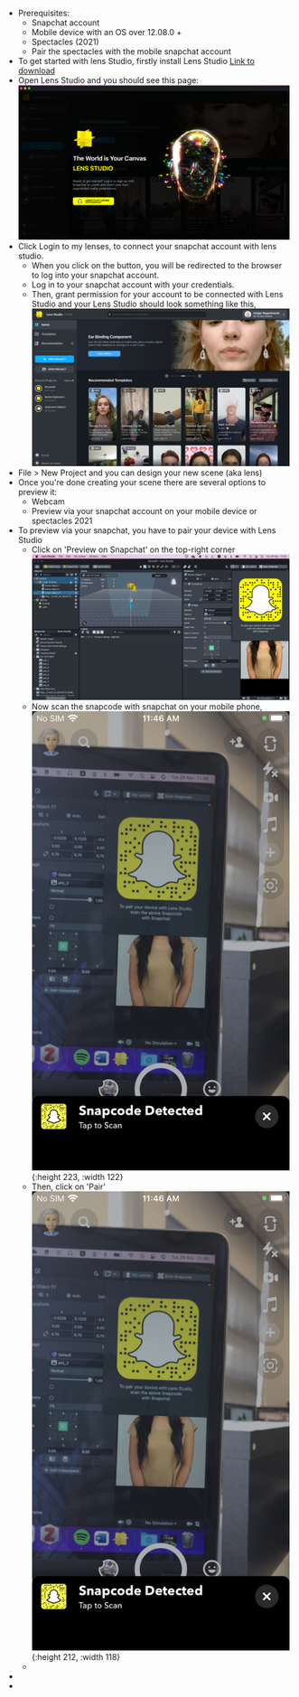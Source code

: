 - Prerequisites:
	- Snapchat account
	- Mobile device with an OS over 12.08.0 +
	- Spectacles (2021)
	- Pair the spectacles with the mobile snapchat account
- To get started with lens Studio, firstly install Lens Studio [Link to download](https://ar.snap.com/download)
- Open Lens Studio and you should see this page:
  ![image.png](../assets/image_1669674860025_0.png)
- Click Login to my lenses, to connect your snapchat account with lens studio.
	- When you click on the button, you will be redirected to the browser to log into your snapchat account.
	- Log in to your snapchat account with your credentials.
	- Then, grant permission for your account to be connected with Lens Studio and your Lens Studio should look something like this,
	  ![image.png](../assets/image_1669675146348_0.png)
- File > New Project and you can design your new scene (aka lens)
- Once you're done creating your scene there are several options to preview it:
	- Webcam
	- Preview via your snapchat account on your mobile device or spectacles 2021
- To preview via your snapchat, you have to pair your device with Lens Studio
	- Click on 'Preview on Snapchat' on the top-right corner
	  ![image.png](../assets/image_1669675447230_0.png)
	- Now scan the snapcode with snapchat on your mobile phone,
	  ![IMG_EBE8590240FF-1.jpeg](../assets/IMG_EBE8590240FF-1_1669675628063_0.jpeg){:height 223, :width 122}
	- Then, click on 'Pair'
	  ![IMG_EBE8590240FF-1.jpeg](../assets/IMG_EBE8590240FF-1_1669675699840_0.jpeg){:height 212, :width 118}
	-
-
-